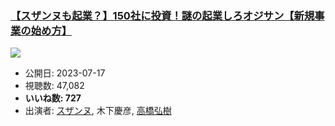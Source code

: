 ### [【スザンヌも起業？】150社に投資！謎の起業しろオジサン【新規事業の始め方】](https://www.youtube.com/watch?v=lJRiiSD57Q4)
[![](https://img.youtube.com/vi/lJRiiSD57Q4/sddefault.jpg)](https://www.youtube.com/watch?v=lJRiiSD57Q4)
-   公開日: 2023-07-17
-   視聴数: 47,082
-   **いいね数: 727**
-   出演者: [スザンヌ](/rehacq_fan/people/スザンヌ "wikilink"), 木下慶彦, [高橋弘樹](/rehacq_fan/people/高橋弘樹 "wikilink")
